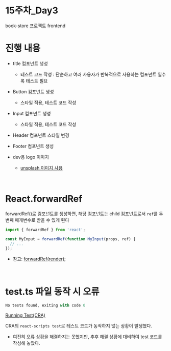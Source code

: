 # 15주차_Day3
book-store 프로젝트 frontend

# 진행 내용
- title 컴포넌트 생성
  - 테스트 코드 작성 : 단순하고 여러 사용자가 반복적으로 사용하는 컴포넌트 일수록 테스트 필요
- Button 컴포넌트 생성
  - 스타일 적용, 테스트 코드 작성
- Input 컴포넌트 생성
  - 스타일 적용, 테스트 코드 작성
- Header 컴포넌트 스타일 변경
- Footer 컴포넌트 생성

- dev용 logo 이미지
  - [unsplash 이미지 사용](https://unsplash.com/ko/%EC%82%AC%EC%A7%84/%EB%B8%94%EB%A3%A8-work-harder-%EB%84%A4%EC%98%A8-%EA%B0%84%ED%8C%90-sm3Ub_IJKQg)

<br>

# React.forwardRef
forwardRef()로 컴포넌트를 생성하면, 해당 컴포넌트는 child 컴포넌트로서 `ref`를 두번째 매개변수로 받을 수 있게 된다
```jsx
import { forwardRef } from 'react';

const MyInput = forwardRef(function MyInput(props, ref) {
  // ...
});
```
- 참고: [forwardRef(render)](https://react.dev/reference/react/forwardRef);

<br>

# test.ts 파일 동작 시 오류
```ts
No tests found, exiting with code 0
```
[Running Test(CRA)](https://create-react-app.dev/docs/running-tests/)
<br>

CRA의 `react-scripts test`로 테스트 코드가 동작하지 않는 상황이 발생했다.
- 여전히 오류 상황을 해결하지는 못했지만, 추후 해결 상황에 대비하여 test 코드를 작성해 놓았다.